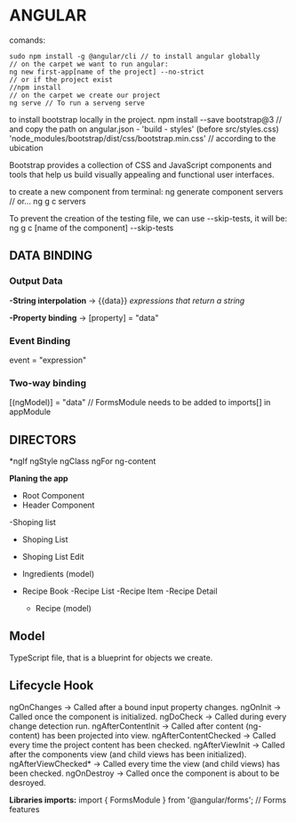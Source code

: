 # ANGULAR

comands: 

    sudo npm install -g @angular/cli // to install angular globally
    // on the carpet we want to run angular:
    ng new first-app[name of the project] --no-strict
    // or if the project exist 
    //npm install
    // on the carpet we create our project
    ng serve // To run a serveng serve

to install bootstrap locally in the project.
  npm install --save bootstrap@3
  // and copy the path on angular.json - 'build - styles' (before src/styles.css)
  'node_modules/bootstrap/dist/css/bootstrap.min.css' // according to the ubication

Bootstrap provides a collection of CSS and JavaScript components and tools that help us build visually appealing and functional user interfaces.

to create a new component from terminal:
    ng generate component servers<name of the component>
    // or...
    ng g c servers<name of the component>

To prevent the creation of the testing file, we can use --skip-tests, it will be: 
  ng g c [name of the component] --skip-tests

## DATA BINDING

### Output Data
  **-String interpolation** -> {{data}}
  _expressions that return a string_

  **-Property binding** -> [property] = "data"


### Event Binding

  event = "expression"

### Two-way binding
  [(ngModel)] = "data"
  // FormsModule needs to be added to imports[] in appModule

## DIRECTORS

*ngIf
ngStyle
ngClass
ngFor
ng-content

**Planing the app**
- Root Component
- Header Component

-Shoping list
  - Shoping List
  - Shoping List Edit
  - Ingredients (model)

- Recipe Book
  -Recipe List
  -Recipe Item
  -Recipe Detail
  - Recipe (model)

## Model

TypeScript file, that is a blueprint for objects we create.

## Lifecycle Hook

ngOnChanges -> Called after a bound input property changes.
ngOnInit -> Called once the component is initialized.
ngDoCheck -> Called during every change detection run.
ngAfterContentInit -> Called after content (ng-content) has been projected into view.
ngAfterContentChecked -> Called every time the project content has been checked.
ngAfterViewInit -> Called after the components view (and child views has been initialized).
ngAfterViewChecked* -> Called every time the view (and child views) has been checked.
ngOnDestroy -> Called once the component is about to be desroyed.




**Libraries imports:**
  import { FormsModule } from '@angular/forms'; // Forms features